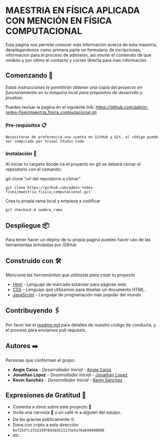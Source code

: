 # MAESTRIA EN FÍSICA APLICADA CON MENCIÓN EN FÍSICA COMPUTACIONAL

Esta pagina nos permite conocer más información acerca de esta maestria, desplegandonos como primera parte un formulario de incripciones, informacion para el proceso de admisión, asi mismo el contenido de que módulo y por últmo el contacto y correo directa para mas información.  

## Comenzando 🚀

_Estas instrucciones te permitirán obtener una copia del proyecto en funcionamiento en tu máquina local para propósitos de desarrollo y pruebas._

Puedes revisar la pagina en el siguiente link: https://github.com/admin-redes-fisei/maestria_fisica_computacional.git 


### Pre-requisitos 📋



```
Necesitaras de preferencia una cuenta en GitHub y Git, el código puede ser compilado por Visual Studio Code  
```

### Instalación 🔧

Al iniciar tu carpeta donde irá el proyecto en git se deberá clonar el repositorio con el comando: 

git clone "url del repositorio a clonar"

```
git clone https://github.com/admin-redes-fisei/maestria_fisica_computacional.git 
```

Crea tu propia rama local y empieza a codificar

```
git checkout-b nombre_rama
```

## Despliegue 📦

Para tener hacer un deploy de tu propia pagina puedes hacer uso de las herramientas brindadas por GitHub

## Construido con 🛠️

_Menciona las herramientas que utilizaste para crear tu proyecto_

* [Html](https://www.w3schools.com/html/) - Lenguaje de marcado estándar para páginas web.
* [CSS](https://www.w3schools.com/css/default.asp) - Lenguaje que utilizamos para diseñar un documento HTML.
* [JavaScript](https://www.w3schools.com/js/default.asp) - Lenguaje de programación más popular del mundo.

## Contribuyendo 🖇️

Por favor lee el [readme.md](https://github.com/admin-redes-fisei/maestria_fisica_computacional/blob/main/README.md) para detalles de nuestro código de conducta, y el proceso para enviarnos pull requests.


## Autores ✒️

Personas que conforman el grupo:

* **Angie Caiza** - *Desarrollador Inicial* - [Angie Caiza](https://github.com/AngieCaiza27)
* **Jonathan Lopez** - *Desarrollador Inicial* - [Jonathan Lopez](https://github.com/Jake-Blade)
* **Kevin Sanchéz** - *Desarrollador Inicial* - [Kevin Sánchez](https://github.com/Papuxking/Papuxking)





## Expresiones de Gratitud 🎁

* Comenta a otros sobre este proyecto 📢
* Invita una cerveza 🍺 o un café ☕ a alguien del equipo. 
* Da las gracias públicamente 🤓.
* Dona con cripto a esta dirección: `0xf253fc233333078436d111175e5a76a649890000`
* etc.





